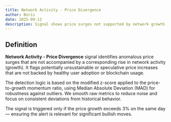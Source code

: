 ```yaml
---
title: Network Activity - Price Divergence
author: Boris
date: 2025-09-12
description: Signal shows price surges not supported by network growth, highlighting potentially unsustainable or speculative moves.
---
```


## Definition

**Network Activity - Price Divergence** signal identifies anomalous price surges that are not accompanied by a corresponding rise in network activity (growth). It flags potentially unsustainable or speculative price increases that are not backed by healthy user adoption or blockchain usage.

The detection logic is based on the modified z-score applied to the price-to-growth momentum ratio, using Median Absolute Deviation (MAD) for robustness against outliers. We smooth raw metrics to reduce noise and focus on consistent deviations from historical behavior.

The signal is triggered only if the price growth exceeds 3% on the same day — ensuring the alert is relevant for significant bullish moves.